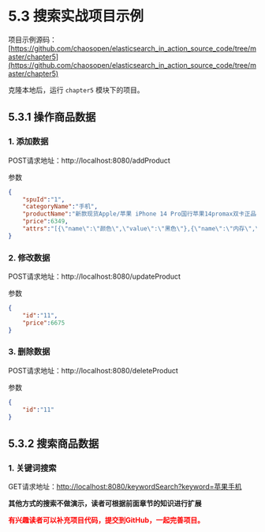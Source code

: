 # 5.3 搜索实战项目示例

项目示例源码：[https://github.com/chaosopen/elasticsearch_in_action_source_code/tree/master/chapter5](https://github.com/chaosopen/elasticsearch_in_action_source_code/tree/master/chapter5)

克隆本地后，运行 `chapter5` 模块下的项目。

## 5.3.1 操作商品数据

### 1. 添加数据
POST请求地址：http://localhost:8080/addProduct

参数
```json
{
    "spuId":"1",
    "categoryName":"手机",
    "productName":"新款现货Apple/苹果 iPhone 14 Pro国行苹果14promax双卡正品手机",
    "price":6349,
    "attrs":"[{\"name\":\"颜色\",\"value\":\"黑色\"},{\"name\":\"内存\",\"value\":\"64G\"}]"
}
```
### 2. 修改数据
POST请求地址：http://localhost:8080/updateProduct

参数
```json
{
    "id":"11",
    "price":6675
}
```
### 3. 删除数据
POST请求地址：http://localhost:8080/deleteProduct

参数
```json
{
    "id":"11"
}
```

## 5.3.2 搜索商品数据

### 1. 关键词搜索
GET请求地址：[http://localhost:8080/keywordSearch?keyword=苹果手机](http://localhost:8080/keywordSearch?keyword=苹果手机)


**其他方式的搜索不做演示，读者可根据前面章节的知识进行扩展**

<font color="red">**有兴趣读者可以补充项目代码，提交到GitHub，一起完善项目。**</font>